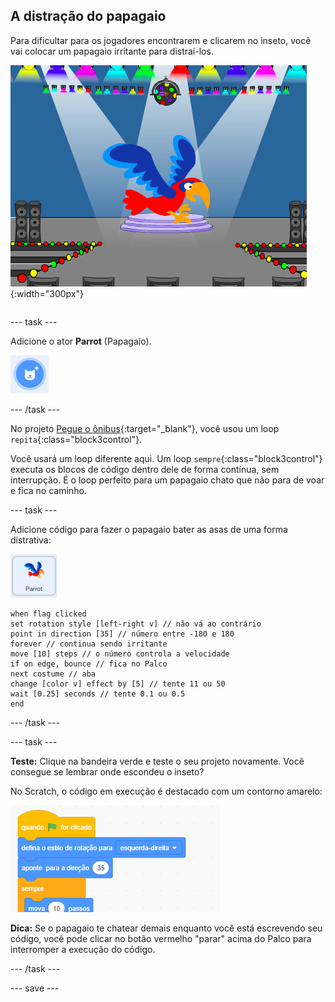 ## A distração do papagaio

<div style="display: flex; flex-wrap: wrap">
<div style="flex-basis: 200px; flex-grow: 1; margin-right: 15px;">
Para dificultar para os jogadores encontrarem e clicarem no inseto, você vai colocar um papagaio irritante para distraí-los. 
</div>
<div>

![Um papagaio colorido no Palco.](images/parrot-distraction.png){:width="300px"}

</div>
</div>

--- task ---

Adicione o ator **Parrot** (Papagaio).

![O ícone 'Selecione um Ator'.](images/sprite-button.png)

--- /task ---

No projeto [Pegue o ônibus](https://projects.raspberrypi.org/pt-BR/projects/catch-the-bus){:target="_blank"}, você usou um loop `repita`{:class="block3control"}.

Você usará um loop diferente aqui. Um loop `sempre`{:class="block3control"} executa os blocos de código dentro dele de forma contínua, sem interrupção. É o loop perfeito para um papagaio chato que não para de voar e fica no caminho.

--- task ---

Adicione código para fazer o papagaio bater as asas de uma forma distrativa:

![O ator Papagaio.](images/parrot-sprite.png)


```blocks3
when flag clicked
set rotation style [left-right v] // não vá ao contrário
point in direction [35] // número entre -180 e 180
forever // continua sendo irritante
move [10] steps // o número controla a velocidade
if on edge, bounce // fica no Palco
next costume // aba
change [color v] effect by [5] // tente 11 ou 50
wait [0.25] seconds // tente 0.1 ou 0.5
end
```

--- /task ---

--- task ---

**Teste:** Clique na bandeira verde e teste o seu projeto novamente. Você consegue se lembrar onde escondeu o inseto?

No Scratch, o código em execução é destacado com um contorno amarelo:

![](images/running-code.png)

**Dica:** Se o papagaio te chatear demais enquanto você está escrevendo seu código, você pode clicar no botão vermelho "parar" acima do Palco para interromper a execução do código.

--- /task ---

--- save ---
